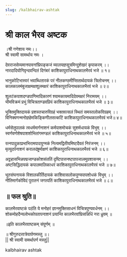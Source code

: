 ```yaml
---
slug: /kalbhairav-ashtak
---
```


# श्री काल भैरव अष्टक

।श्री गणेशाय नमः।।<br/>
श्री स्वामी सामर्थाय नमः ।

देवराजसेव्यमानपावनांघ्रिपङ्कजं व्यालयज्ञसूत्रमिन्दुशेखरं कृपाकरम् ।।<br/>
नारदादियोगिवृन्दवन्दितं दिगंबरं काशिकापुराधिनाथकालभैरवं भजे ॥ १॥

भानुकोटिभास्वरं भवाब्धितारकं परं नीलकण्ठमीप्सितार्थदायकं त्रिलोचनम् ।।<br/>
कालकालमंबुजाक्षमक्षशूलमक्षरं काशिकापुराधिनाथकालभैरवं भजे ॥ २॥

शूलटंकपाशदण्डपाणिमादिकारणं श्यामकायमादिदेवमक्षरं निरामयम् ।।<br/>
भीमविक्रमं प्रभुं विचित्रताण्डवप्रियं काशिकापुराधिनाथकालभैरवं भजे ॥ ३॥

भुक्तिमुक्तिदायकं प्रशस्तचारुविग्रहं भक्तवत्सलं स्थितं समस्तलोकविग्रहम् ।।<br/>
विनिक्वणन्मनोज्ञहेमकिङ्किणीलसत्कटिं काशिकापुराधिनाथकालभैरवं भजे॥ ४॥

धर्मसेतुपालकं त्वधर्ममार्गनाशनं कर्मपाशमोचकं सुशर्मधायकं विभुम् ।।<br/>
स्वर्णवर्णशेषपाशशोभितांगमण्डलं काशिकापुराधिनाथकालभैरवं भजे ॥ ५॥

रत्नपादुकाप्रभाभिरामपादयुग्मकं नित्यमद्वितीयमिष्टदैवतं निरंजनम् ।।<br/>
मृत्युदर्पनाशनं करालदंष्ट्रमोक्षणं काशिकापुराधिनाथकालभैरवं भजे ॥ ६॥

अट्टहासभिन्नपद्मजाण्डकोशसंततिं दृष्टिपात्तनष्टपापजालमुग्रशासनम् ।।<br/>
अष्टसिद्धिदायकं कपालमालिकाधरं काशिकापुराधिनाथकालभैरवं भजे ॥ ७॥

भूतसंघनायकं विशालकीर्तिदायकं काशिवासलोकपुण्यपापशोधकं विभुम् ।।<br/>
नीतिमार्गकोविदं पुरातनं जगत्पतिं काशिकापुराधिनाथकालभैरवं भजे ॥ ८॥

## ॥ फल श्रुति॥

कालभैरवाष्टकं पठंति ये मनोहरं ज्ञानमुक्तिसाधनं विचित्रपुण्यवर्धनम् ।।<br/>
शोकमोहदैन्यलोभकोपतापनाशनं प्रयान्ति कालभैरवांघ्रिसन्निधिं नरा ध्रुवम् ॥

॥इति कालभैरवाष्टकम् संपूर्णम् ॥

॥ श्रीगुरुदत्तात्रेयार्पणमस्तु ॥।<br/>
|| श्री स्वामी समर्थापर्ण मस्तु||

<span class='index-text'> kalbhairav ashtak  </span>